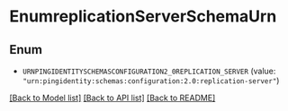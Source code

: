 # EnumreplicationServerSchemaUrn

## Enum


* `URNPINGIDENTITYSCHEMASCONFIGURATION2_0REPLICATION_SERVER` (value: `"urn:pingidentity:schemas:configuration:2.0:replication-server"`)


[[Back to Model list]](../README.md#documentation-for-models) [[Back to API list]](../README.md#documentation-for-api-endpoints) [[Back to README]](../README.md)


